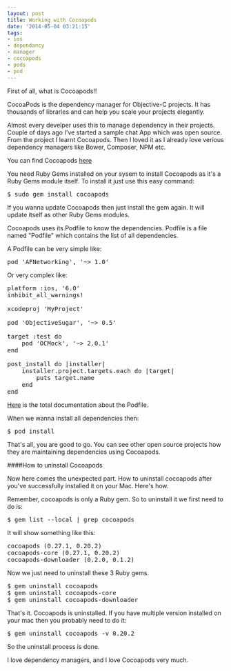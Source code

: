 ```yaml
---
layout: post
title: Working with Cocoapods
date: '2014-05-04 03:21:15'
tags:
- ios
- dependancy
- manager
- cocoapods
- pods
- pod
---
```


First of all, what is Cocoapods!!

CocoaPods is the dependency manager for Objective-C projects. It has thousands of libraries and can help you scale your projects elegantly.

Almost every develper uses this to manage dependency in their projects. Couple of days ago I've started a sample chat App which was open source. From the project I learnt Cocoapods. Then I loved it as I already love verious dependency managers like Bower, Composer, NPM etc.

You can find Cocoapods <a href="http://cocoapods.org/" target="_blank">here</a>

You need Ruby Gems installed on your sysem to install Cocoapods as it's a Ruby Gems module itself. To install it just use this easy command:

<pre class="brush: shell;">
$ sudo gem install cocoapods
</pre>

If you wanna update Cocoapods then just install the gem again. It will update itself as other Ruby Gems modules.

Cocoapods uses its Podfile to know the dependencies. Podfile is a file named "Podfile" which contains the list of all dependencies.

A Podfile can be very simple like:

<pre class="brush: shell;">pod 'AFNetworking', '~> 1.0'</pre>

Or very complex like:

<pre class="brush: shell;">platform :ios, '6.0'
inhibit_all_warnings!

xcodeproj 'MyProject'

pod 'ObjectiveSugar', '~> 0.5'

target :test do
    pod 'OCMock', '~> 2.0.1'
end

post_install do |installer|
    installer.project.targets.each do |target|
        puts target.name
    end
end
</pre>

<a href="http://guides.cocoapods.org/using/the-podfile.html" target="_blank">Here</a> is the total documentation about the Podfile.

When we wanna install all dependencies then:

<pre class="brush: shell;">$ pod install</pre>

That's all, you are good to go. You can see other open source projects how they are maintaining dependencies using Cocoapods.


####How to uninstall Cocoapods

Now here comes the unexpected part. How to uninstall cocoapods after you've successfully installed it on your Mac. Here's how.

Remember, cocoapods is only a Ruby gem. So to uninstall it we first need to do is:

<pre class="brush: shell;">
$ gem list --local | grep cocoapods
</pre>

It will show something like this:

<pre>
cocoapods (0.27.1, 0.20.2)
cocoapods-core (0.27.1, 0.20.2)
cocoapods-downloader (0.2.0, 0.1.2)
</pre>

Now we just need to uninstall these 3 Ruby gems.

<pre class="brush: shell;">
$ gem uninstall cocoapods
$ gem uninstall cocoapods-core
$ gem uninstall cocoapods-downloader
</pre>

That's it. Cocoapods is uninstalled. If you have multiple version installed on your mac then you probably need to do it:

<pre class="brush: shell;">
$ gem uninstall cocoapods -v 0.20.2
</pre>

So the uninstall process is done.

I love dependency managers, and I love Cocoapods very much.